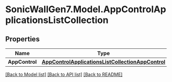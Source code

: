 # SonicWallGen7.Model.AppControlApplicationsListCollection

## Properties

Name | Type | Description | Notes
------------ | ------------- | ------------- | -------------
**AppControl** | [**AppControlApplicationsListCollectionAppControl**](AppControlApplicationsListCollectionAppControl.md) |  | [optional] 

[[Back to Model list]](../README.md#documentation-for-models) [[Back to API list]](../README.md#documentation-for-api-endpoints) [[Back to README]](../README.md)

